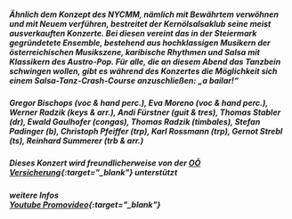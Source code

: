 ##### Ähnlich dem Konzept des NYCMM, nämlich mit Bewährtem verwöhnen und mit Neuem verführen, bestreitet der **Kernölsalsaklub** seine meist ausverkauften Konzerte. Bei diesen vereint das in der Steiermark gegründetete Ensemble, bestehend aus hochklassigen Musikern der österreichischen Musikszene, karibische Rhythmen und Salsa mit Klassikern des Austro-Pop. Für alle, die  an diesem Abend das Tanzbein schwingen wollen, gibt es  während des Konzertes die Möglichkeit sich einem Salsa-Tanz-Crash-Course  anzuschließen: **„a bailar!“**
##### **Gregor Bischops** (voc & hand perc.), **Eva Moreno** (voc & hand perc.), **Werner Radzik** (keys & arr.), **Andi Fürstner** (guit & tres), **Thomas Stabler** (dr), **Ewald Gaulhofer** (congas), **Thomas Radzik** (timbales), **Stefan Padinger** (b), **Christoph Pfeiffer** (trp), **Karl Rossmann** (trp), **Gernot Strebl** (ts), **Reinhard Summerer** (trb & arr.) 
##### *Dieses Konzert wird freundlicherweise von der [OÖ Versicherung](https://www.versich.at/){:target="_blank"} unterstützt*

##### weitere Infos<br>[Youtube Promovideo](https://www.youtube.com/watch?v=V4S3dcDsXGo){:target="_blank"}
